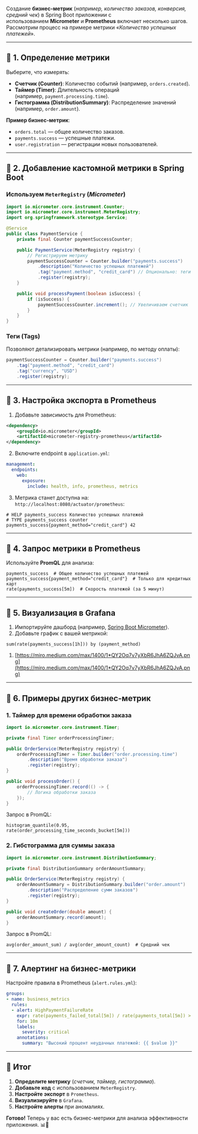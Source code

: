 Создание **бизнес-метрик** (*например, количество заказов, конверсия, средний чек*) в Spring Boot приложении с использованием **Micrometer** и **Prometheus** включает несколько шагов. Рассмотрим процесс на примере метрики «*Количество успешных платежей*».

---
## 🔹 **1. Определение метрики**
Выберите, что измерять:
- **Счетчик (Counter)**: Количество событий (например, `orders.created`).    
- **Таймер (Timer)**: Длительность операций (например, `payment.processing.time`).    
- **Гистограмма (DistributionSummary)**: Распределение значений (например, `order.amount`).   

**Пример бизнес-метрик**:
- `orders.total` — общее количество заказов.    
- `payments.success` — успешные платежи.    
- `user.registration` — регистрации новых пользователей.    

---
## 🔹 **2. Добавление кастомной метрики в Spring Boot**

### Используем `MeterRegistry` (*Micrometer*)
```java
import io.micrometer.core.instrument.Counter;
import io.micrometer.core.instrument.MeterRegistry;
import org.springframework.stereotype.Service;

@Service
public class PaymentService {
    private final Counter paymentSuccessCounter; 

    public PaymentService(MeterRegistry registry) {
        // Регистрируем метрику
        paymentSuccessCounter = Counter.builder("payments.success")
            .description("Количество успешных платежей")
            .tag("payment.method", "credit_card") // Опционально: теги для фильтрации
            .register(registry);
    }

    public void processPayment(boolean isSuccess) {
        if (isSuccess) {
            paymentSuccessCounter.increment(); // Увеличиваем счетчик
        }
    }
}
```

### **Теги (Tags)**
Позволяют детализировать метрики (например, по методу оплаты):
```java
paymentSuccessCounter = Counter.builder("payments.success")
    .tag("payment.method", "credit_card")
    .tag("currency", "USD")
    .register(registry);
```

---
## 🔹 **3. Настройка экспорта в Prometheus**

1. Добавьте зависимость для Prometheus:
```xml
<dependency>
    <groupId>io.micrometer</groupId>
    <artifactId>micrometer-registry-prometheus</artifactId>
</dependency>
```

2. Включите endpoint в `application.yml`:
```yaml
management:
  endpoints:
    web:
      exposure:
        include: health, info, prometheus, metrics
```

3. Метрика станет доступна на:  
`http://localhost:8080/actuator/prometheus`:
```plaintext
# HELP payments_success Количество успешных платежей
# TYPE payments_success counter
payments_success{payment_method="credit_card"} 42
```

---
## 🔹 **4. Запрос метрики в Prometheus**

Используйте **PromQL** для анализа:
```promql
payments_success  # Общее количество успешных платежей
payments_success{payment_method="credit_card"}  # Только для кредитных карт
rate(payments_success[5m])  # Скорость платежей (за 5 минут)
```

---
## 🔹 **5. Визуализация в Grafana**

1. Импортируйте дашборд (например, [Spring Boot Micrometer](https://grafana.com/grafana/dashboards/4701)).    
2. Добавьте график с вашей метрикой:
```promql
sum(rate(payments_success[1h])) by (payment_method)
```

1. [https://miro.medium.com/max/1400/1*QY2Oq7v7yXbR6JhA6ZQJvA.png](https://miro.medium.com/max/1400/1*QY2Oq7v7yXbR6JhA6ZQJvA.png)    

---
## 🔹 **6. Примеры других бизнес-метрик**

### **1. Таймер для времени обработки заказа**
```java
import io.micrometer.core.instrument.Timer;

private final Timer orderProcessingTimer;

public OrderService(MeterRegistry registry) {
    orderProcessingTimer = Timer.builder("order.processing.time")
        .description("Время обработки заказа")
        .register(registry);
}

public void processOrder() {
    orderProcessingTimer.record(() -> {
        // Логика обработки заказа
    });
}
```

Запрос в PromQL:
```promql
histogram_quantile(0.95, rate(order_processing_time_seconds_bucket[5m]))
```

### **2. Гибстограмма для суммы заказа**
```java
import io.micrometer.core.instrument.DistributionSummary;

private final DistributionSummary orderAmountSummary;

public OrderService(MeterRegistry registry) {
    orderAmountSummary = DistributionSummary.builder("order.amount")
        .description("Распределение сумм заказов")
        .register(registry);
}

public void createOrder(double amount) {
    orderAmountSummary.record(amount);
}
```

Запрос в PromQL:
```promql
avg(order_amount_sum) / avg(order_amount_count)  # Средний чек
```

---
## 🔹 **7. Алертинг на бизнес-метрики**

Настройте правила в Prometheus (`alert.rules.yml`):
```yaml
groups:
- name: business_metrics
  rules:
  - alert: HighPaymentFailureRate
    expr: rate(payments_failed_total[5m]) / rate(payments_total[5m]) > 0.1
    for: 10m
    labels:
      severity: critical
    annotations:
      summary: "Высокий процент неудачных платежей: {{ $value }}"
```

---
## 🔹 **Итог**

1. **Определите метрику** (*счетчик, таймер, гистограмма*).    
2. **Добавьте код** с использованием `MeterRegistry`.    
3. **Настройте экспорт** в `Prometheus`.    
4. **Визуализируйте** в `Grafana`.    
5. **Настройте алерты** при аномалиях.    

**Готово!** Теперь у вас есть бизнес-метрики для анализа эффективности приложения. 📊🚀




